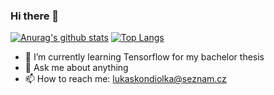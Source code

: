 ### Hi there 👋
[![Anurag's github stats](https://github-readme-stats.vercel.app/api?username=Kulasus&count_private=true&hide=issues&theme=radical)](https://github.com/anuraghazra/github-readme-stats)
[![Top Langs](https://github-readme-stats.vercel.app/api/top-langs/?username=Kulasus&layout=compact&theme=radical&langs_count=7)](https://github.com/anuraghazra/github-readme-stats)

- 🌱 I’m currently learning Tensorflow for my bachelor thesis
- 💬 Ask me about anything
- 📫 How to reach me: lukaskondiolka@seznam.cz


<!--
**Kulasus/Kulasus** is a ✨ _special_ ✨ repository because its `README.md` (this file) appears on your GitHub profile.

Here are some ideas to get you started:

- 🔭 I’m currently working on ...
- 🌱 I’m currently learning ...
- 👯 I’m looking to collaborate on ...
- 🤔 I’m looking for help with ...
- 💬 Ask me about ...
- 📫 How to reach me: ...
- 😄 Pronouns: ...
- ⚡ Fun fact: ...
-->
